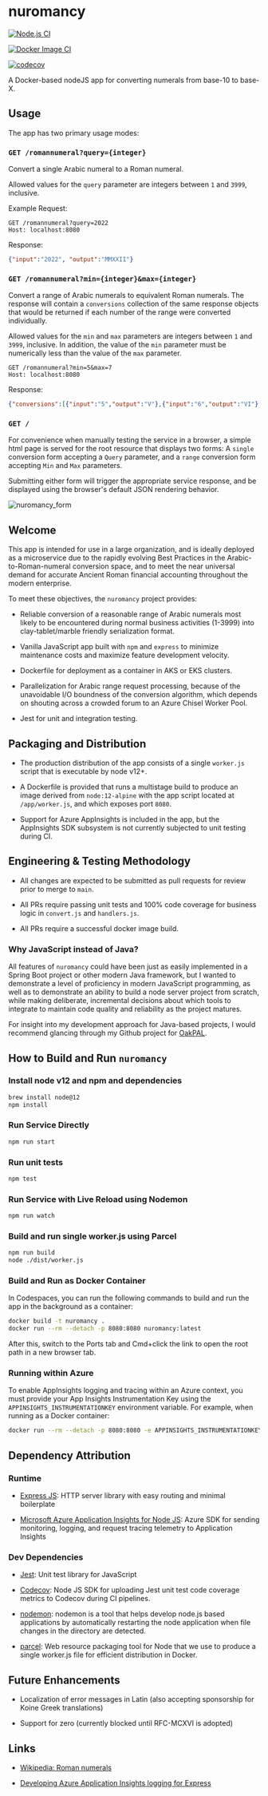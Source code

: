 # nuromancy

[![Node.js CI](https://github.com/adamcin/nuromancy/actions/workflows/node.js.yml/badge.svg)](https://github.com/adamcin/nuromancy/actions/workflows/node.js.yml)

[![Docker Image CI](https://github.com/adamcin/nuromancy/actions/workflows/docker-image.yml/badge.svg)](https://github.com/adamcin/nuromancy/actions/workflows/docker-image.yml)

[![codecov](https://codecov.io/gh/adamcin/nuromancy/branch/main/graph/badge.svg?token=EJCHG8H8R2)](https://codecov.io/gh/adamcin/nuromancy)

A Docker-based nodeJS app for converting numerals from base-10 to base-X.

## Usage

The app has two primary usage modes:

### `GET /romannumeral?query={integer}`

Convert a single Arabic numeral to a Roman numeral. 

Allowed values for the `query` parameter are integers between `1` and `3999`, inclusive.

Example Request:

```
GET /romannumeral?query=2022
Host: localhost:8080
```

Response:

```json
{"input":"2022", "output":"MMXXII"}
```

### `GET /romannumeral?min={integer}&max={integer}`

Convert a range of Arabic numerals to equivalent Roman numerals. The response will contain a `conversions` collection of the same response objects that would be returned if each number of the range were converted individually.

Allowed values for the `min` and `max` parameters are integers between `1` and `3999`, inclusive. In addition, the value of the `min` parameter must be numerically less than the value of the `max` parameter.

```
GET /romannumeral?min=5&max=7
Host: localhost:8080
```

Response:

```json
{"conversions":[{"input":"5","output":"V"},{"input":"6","output":"VI"},{"input":"7","output":"VII"}]}
```

### `GET /`

For convenience when manually testing the service in a browser, a simple html page is served for the root resource that displays two forms: A `single` conversion form accepting a `Query` parameter, and a `range` conversion form accepting `Min` and `Max` parameters. 

Submitting either form will trigger the appropriate service response, and be displayed using the browser's default JSON rendering behavior.

![nuromancy_form](https://user-images.githubusercontent.com/524972/151669029-b26190ae-305c-48b3-8e52-4152fa0047ae.png)

## Welcome

This app is intended for use in a large organization, and is ideally deployed as a microservice due to the rapidly evolving
Best Practices in the Arabic-to-Roman-numeral conversion space, and to meet the near universal demand for
accurate Ancient Roman financial accounting throughout the modern enterprise. 

To meet these objectives, the `nuromancy` project provides:

* Reliable conversion of a reasonable range of Arabic numerals most likely to be encountered during normal business activities (1-3999) into 
clay-tablet/marble friendly serialization format.

* Vanilla JavaScript app built with `npm` and `express` to minimize maintenance costs and maximize feature development velocity.

* Dockerfile for deployment as a container in AKS or EKS clusters.

* Parallelization for Arabic range request processing, because of the unavoidable I/O boundness of the conversion algorithm, which depends on shouting across a crowded 
forum to an Azure Chisel Worker Pool.

* Jest for unit and integration testing.

## Packaging and Distribution

* The production distribution of the app consists of a single `worker.js` script that is executable by node v12+.

* A Dockerfile is provided that runs a multistage build to produce an image derived from `node:12-alpine` with the app script located at `/app/worker.js`, and which exposes port `8080`.

* Support for Azure AppInsights is included in the app, but the AppInsights SDK subsystem is not currently subjected to unit testing during CI.

## Engineering & Testing Methodology

* All changes are expected to be submitted as pull requests for review prior to merge to `main`.

* All PRs require passing unit tests and 100% code coverage for business logic in `convert.js` and `handlers.js`.

* All PRs require a successful docker image build.

### Why JavaScript instead of Java?

All features of `nuromancy` could have been just as easily implemented in a Spring Boot project or other modern Java framework, but I wanted to demonstrate a level of proficiency in modern JavaScript programming, as well as to demonstrate an ability to build a node server project from scratch, while making deliberate, incremental decisions about which tools to integrate to maintain code quality and reliability as the project matures.

For insight into my development approach for Java-based projects, I would recommend glancing through my Github project for [OakPAL](https://github.com/adamcin/oakpal). 

## How to Build and Run `nuromancy`

### Install node v12 and npm and dependencies

```bash
brew install node@12
npm install
```

### Run Service Directly

```bash
npm run start
```

### Run unit tests

```bash
npm test
```

### Run Service with Live Reload using Nodemon

```bash
npm run watch
```

### Build and run single worker.js using Parcel

```bash
npm run build
node ./dist/worker.js
```

### Build and Run as Docker Container

In Codespaces, you can run the following commands to build and run the app in the background as a container:

```bash
docker build -t nuromancy .
docker run --rm --detach -p 8080:8080 nuromancy:latest
```

After this, switch to the Ports tab and Cmd+click the link to open the root path in a new browser tab. 

### Running within Azure

To enable AppInsights logging and tracing within an Azure context, you must provide your App Insights Instrumentation Key using the `APPINSIGHTS_INSTRUMENTATIONKEY` environment variable. For example, when running as a Docker container:

```bash
docker run --rm --detach -p 8080:8080 -e APPINSIGHTS_INSTRUMENTATIONKEY=${APPINSIGHTS_INSTRUMENTATIONKEY} nuromancy:latest
```

## Dependency Attribution

### Runtime

* [Express JS](https://expressjs.com/): HTTP server library with easy routing and minimal boilerplate

* [Microsoft Azure Application Insights for Node JS](https://docs.microsoft.com/en-us/azure/azure-monitor/app/nodejs): Azure SDK for sending monitoring, logging, and request tracing telemetry to Application Insights

### Dev Dependencies

* [Jest](https://jestjs.io/): Unit test library for JavaScript

* [Codecov](https://about.codecov.io/): Node JS SDK for uploading Jest unit test code coverage metrics to Codecov during CI pipelines.

* [nodemon](https://www.npmjs.com/package/nodemon): nodemon is a tool that helps develop node.js based applications by automatically restarting the node application when file changes in the directory are detected.

* [parcel](https://parceljs.org/): Web resource packaging tool for Node that we use to produce a single worker.js file for efficient distribution in Docker.

## Future Enhancements

* Localization of error messages in Latin (also accepting sponsorship for Koine Greek translations)

* Support for zero (currently blocked until RFC-MCXVI is adopted)

## Links

* [Wikipedia: Roman numerals](https://en.wikipedia.org/wiki/Roman_numerals)

* [Developing Azure Application Insights logging for Express](https://medium.com/@gasiorowski.piotr/developing-azure-application-insights-logging-for-express-ae975c5e984)

